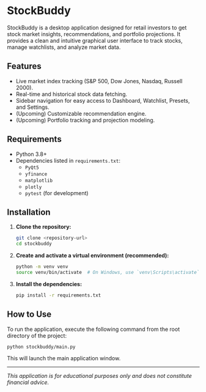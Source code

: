 # StockBuddy

StockBuddy is a desktop application designed for retail investors to get stock market insights, recommendations, and portfolio projections. It provides a clean and intuitive graphical user interface to track stocks, manage watchlists, and analyze market data.

## Features

*   Live market index tracking (S&P 500, Dow Jones, Nasdaq, Russell 2000).
*   Real-time and historical stock data fetching.
*   Sidebar navigation for easy access to Dashboard, Watchlist, Presets, and Settings.
*   (Upcoming) Customizable recommendation engine.
*   (Upcoming) Portfolio tracking and projection modeling.

## Requirements

*   Python 3.8+
*   Dependencies listed in `requirements.txt`:
    *   `PyQt5`
    *   `yfinance`
    *   `matplotlib`
    *   `plotly`
    *   `pytest` (for development)

## Installation

1.  **Clone the repository:**
    ```bash
    git clone <repository-url>
    cd stockbuddy
    ```

2.  **Create and activate a virtual environment (recommended):**
    ```bash
    python -m venv venv
    source venv/bin/activate  # On Windows, use `venv\Scripts\activate`
    ```

3.  **Install the dependencies:**
    ```bash
    pip install -r requirements.txt
    ```

## How to Use

To run the application, execute the following command from the root directory of the project:

```bash
python stockbuddy/main.py
```

This will launch the main application window.

---
*This application is for educational purposes only and does not constitute financial advice.*
